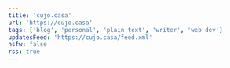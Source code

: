 ```yaml
---
title: 'cujo.casa'
url: 'https://cujo.casa'
tags: ['blog', 'personal', 'plain text', 'writer', 'web dev']
updatesFeed: 'https://cujo.casa/feed.xml'
nsfw: false
rss: true
---
```


